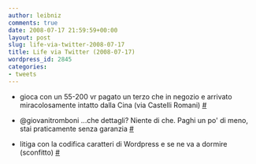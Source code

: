 ```yaml
---
author: leibniz
comments: true
date: 2008-07-17 21:59:59+00:00
layout: post
slug: life-via-twitter-2008-07-17
title: Life via Twitter (2008-07-17)
wordpress_id: 2845
categories:
- tweets
---
```



	
  * gioca con un 55-200 vr pagato un terzo che in negozio e arrivato miracolosamente intatto dalla Cina (via Castelli Romani) [#](http://twitter.com/leibniz/statuses/861233014)

	
  * @giovanitromboni ...che dettagli? Niente di che. Paghi un po' di meno, stai praticamente senza garanzia [#](http://twitter.com/leibniz/statuses/861377300)

	
  * litiga con la codifica caratteri di Wordpress e se ne va a dormire (sconfitto) [#](http://twitter.com/leibniz/statuses/861377756)


